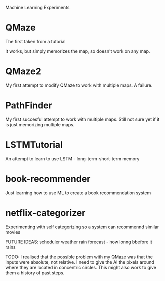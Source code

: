  
Machine Learning Experiments

QMaze
===========
The first taken from a tutorial

It works, but simply memorizes the map, so doesn't work on any map.

QMaze2
===========
My first attempt to modify QMaze to work with multiple maps. A failure.

PathFinder
============
My first succesful attempt to work with multiple maps. Still not sure yet if it is just memorizing multiple maps.

LSTMTutorial
============
An attempt to learn to use LSTM - long-term-short-term memory

book-recommender
================
Just learning how to use ML to create a book recommendation system

netflix-categorizer
===================
Experimenting with self categorizing so a system can recommennd similar movies

FUTURE IDEAS:
scheduler
weather rain forecast - how lonng bbefore it rains


TODO: I realised that the possible problem with my QMaze was that the inputs were absolute, not relative. I need to give the AI the pixels around where they are located in concentric circles. This might also work to give them a history of past steps.
